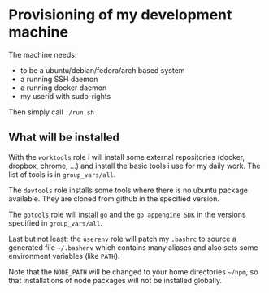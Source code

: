# Provisioning of my development machine

The machine needs:

 - to be a ubuntu/debian/fedora/arch based system
 - a running SSH daemon
 - a running docker daemon
 - my userid with sudo-rights

Then simply call  `./run.sh`

## What will be installed

With the `worktools` role i will install some external repositories (docker,
dropbox, chrome, ...) and install the basic tools i use for my daily work. The
list of tools is in `group_vars/all`.

The `devtools` role installs some tools where there is no ubuntu package
available. They are cloned from github in the specified version.

The `gotools` role will install `go` and the `go appengine SDK` in the versions
specified in `group_vars/all`.

Last but not least: the `userenv` role will patch my `.bashrc` to source a
generated file `~/.bashenv` which contains many aliases and also sets some
environment variables (like `PATH`).

Note that the `NODE_PATH` will be changed to your home directories `~/npm`, so
that installations of node packages will not be installed globally.
